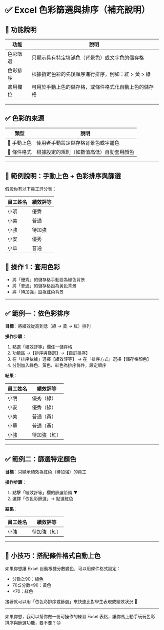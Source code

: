 # ✅ Excel 色彩篩選與排序（補充說明）

## 📌 功能說明

| 功能 | 說明 |
|------|------|
| 色彩篩選 | 只顯示具有特定填滿色（背景色）或文字色的儲存格 |
| 色彩排序 | 根據指定色彩的先後順序進行排序，例如：紅 > 黃 > 綠 |
| 適用欄位 | 可用於手動上色的儲存格，或條件格式化自動上色的儲存格 |

---

## ✅ 色彩的來源

| 類型 | 說明 |
|------|------|
| 🎨 手動上色 | 使用者手動設定儲存格背景色或字體色 |
| 🧠 條件格式 | 根據設定的規則（如數值高低）自動套用顏色 |

---

## 📘 範例說明：手動上色 + 色彩排序與篩選

假設你有以下員工評分表：

| 員工姓名 | 績效評等 |
|----------|----------|
| 小明     | 優秀      |
| 小美     | 普通      |
| 小強     | 待加強    |
| 小安     | 優秀      |
| 小華     | 普通      |

## 🌈 操作 1：套用色彩

- 將「優秀」的儲存格手動設為綠色背景  
- 將「普通」的儲存格設為黃色背景  
- 將「待加強」設為紅色背景

---

## ✅ 範例一：**依色彩排序**

**目標**：將績效從高到低（綠 → 黃 → 紅）排列

**操作步驟**：

1. 點選「績效評等」欄任一儲存格
2. 功能區 →【排序與篩選】→【自訂排序】
3. 在「排序依據」選擇【績效評等】 → 在「排序方式」選擇【儲存格顏色】
4. 分別加入綠色、黃色、紅色為排序條件，設定順序

**結果**：

| 員工姓名 | 績效評等 |
|----------|----------|
| 小明     | 優秀（綠） |
| 小安     | 優秀（綠） |
| 小美     | 普通（黃） |
| 小華     | 普通（黃） |
| 小強     | 待加強（紅） |

---

## ✅ 範例二：**篩選特定顏色**

**目標**：只顯示績效為紅色（待加強）的員工

**操作步驟**：

1. 點擊「績效評等」欄的篩選箭頭 ▼
2. 選擇「依色彩篩選」→ 點選紅色

**結果**：

| 員工姓名 | 績效評等 |
|----------|----------|
| 小強     | 待加強（紅） |

---

## 📝 小技巧：搭配條件格式自動上色

如果你想讓 Excel 自動根據分數變色，可以用條件格式設定：
- 分數≧90：綠色
- 70≦分數<90：黃色
- <70：紅色

接著就可以用「依色彩排序或篩選」來快速比對學生表現或績效狀況 🎯

---

如果你想，我可以幫你做一份可操作的練習 Excel 表格，讓你馬上動手玩玩色彩排序與篩選功能，要不要？😊